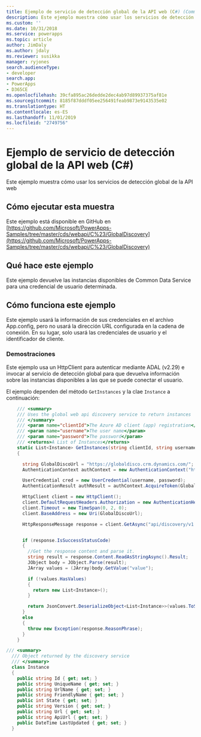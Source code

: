 ```yaml
---
title: Ejemplo de servicio de detección global de la API web (C#) (Common Data Service) | Microsoft Docs
description: Este ejemplo muestra cómo usar los servicios de detección global de la API web
ms.custom: ''
ms.date: 10/31/2018
ms.service: powerapps
ms.topic: article
author: JimDaly
ms.author: jdaly
ms.reviewer: susikka
manager: ryjones
search.audienceType:
- developer
search.app:
- PowerApps
- D365CE
ms.openlocfilehash: 39cfa895ac26dedde2dec4ab97d89937375af81e
ms.sourcegitcommit: 8185f87dddf05ee256491feab9873e9143535e02
ms.translationtype: HT
ms.contentlocale: es-ES
ms.lasthandoff: 11/01/2019
ms.locfileid: "2749756"
---
```

# <a name="web-api-global-discovery-service-sample-c"></a>Ejemplo de servicio de detección global de la API web (C#)

Este ejemplo muestra cómo usar los servicios de detección global de la API web

## <a name="how-to-run-this-sample"></a>Cómo ejecutar esta muestra

Este ejemplo está disponible en GitHub en [https://github.com/Microsoft/PowerApps-Samples/tree/master/cds/webapi/C%23/GlobalDiscovery](https://github.com/Microsoft/PowerApps-Samples/tree/master/cds/webapi/C%23/GlobalDiscovery)

## <a name="what-this-sample-does"></a>Qué hace este ejemplo

Este ejemplo devuelve las instancias disponibles de Common Data Service para una credencial de usuario determinada.

## <a name="how-this-sample-works"></a>Cómo funciona este ejemplo

Este ejemplo usará la información de sus credenciales en el archivo App.config, pero no usará la dirección URL configurada en la cadena de conexión.
En su lugar, solo usará las credenciales de usuario y el identificador de cliente.

### <a name="demonstrates"></a>Demostraciones

Este ejemplo usa un HttpClient para autenticar mediante ADAL (v2.29) e invocar al servicio de detección global para que devuelva información sobre las instancias disponibles a las que se puede conectar el usuario.

El ejemplo dependen del método `GetInstances` y la clae `Instance` a continuación:

```csharp
    /// <summary>
    /// Uses the global web api discovery service to return instances
    /// </summary>
    /// <param name="clientId">The Azure AD client (app) registration</param>
    /// <param name="username">The user name</param>
    /// <param name="password">The password</param>
    /// <returns>A List of Instances</returns>
    static List<Instance> GetInstances(string clientId, string username, string password)
    {

      string GlobalDiscoUrl = "https://globaldisco.crm.dynamics.com/";
      AuthenticationContext authContext = new AuthenticationContext("https://login.microsoftonline.com", false);

      UserCredential cred = new UserCredential(username, password);
      AuthenticationResult authResult = authContext.AcquireToken(GlobalDiscoUrl, clientId, cred);

      HttpClient client = new HttpClient();
      client.DefaultRequestHeaders.Authorization = new AuthenticationHeaderValue("Bearer", authResult.AccessToken);
      client.Timeout = new TimeSpan(0, 2, 0);
      client.BaseAddress = new Uri(GlobalDiscoUrl);

      HttpResponseMessage response = client.GetAsync("api/discovery/v1.0/Instances", HttpCompletionOption.ResponseHeadersRead).Result;


      if (response.IsSuccessStatusCode)
      {
        //Get the response content and parse it.
        string result = response.Content.ReadAsStringAsync().Result;
        JObject body = JObject.Parse(result);
        JArray values = (JArray)body.GetValue("value");

        if (!values.HasValues)
        {
          return new List<Instance>();
        }

        return JsonConvert.DeserializeObject<List<Instance>>(values.ToString());
      }
      else
      {
        throw new Exception(response.ReasonPhrase);
      }
    }
```


```csharp
/// <summary>
  /// Object returned by the discovery service
  /// </summary>
  class Instance
  {
    public string Id { get; set; }
    public string UniqueName { get; set; }
    public string UrlName { get; set; }
    public string FriendlyName { get; set; }
    public int State { get; set; }
    public string Version { get; set; }
    public string Url { get; set; }
    public string ApiUrl { get; set; }
    public DateTime LastUpdated { get; set; }
  }
```

